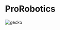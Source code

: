 # ProRobotics

![gecko](https://github.com/user-attachments/assets/e38a7b9b-75c5-4add-8930-b37e80e37a7b)
